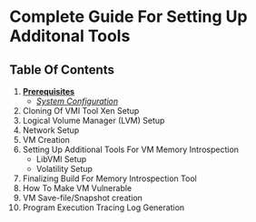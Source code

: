 # Complete Guide For Setting Up Additonal Tools

## Table Of Contents
1. **[Prerequisites](https://github.com/acsr-du/drakvuf-setup/blob/mohitbhatt-du-patch-1/Installation_instructions/SystemAnalysisEnvironment.md#prerequisites)**
    - *[System Configuration](https://github.com/acsr-du/drakvuf-setup/blob/mohitbhatt-du-patch-1/Installation_instructions/SystemAnalysisEnvironment.md#system-configuration)*
3. Cloning Of VMI Tool Xen Setup
4. Logical Volume Manager (LVM) Setup
5. Network Setup
6. VM Creation
7. Setting Up Additional Tools For VM Memory Introspection
    - LibVMI Setup
    - Volatility Setup
8. Finalizing Build For Memory Introspection Tool
9. How To Make VM Vulnerable
10. VM Save-file/Snapshot creation
11. Program Execution Tracing Log Generation
